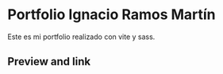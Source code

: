 # Portfolio Ignacio Ramos Martín

Este es mi portfolio realizado con vite y sass.

## Preview and link

